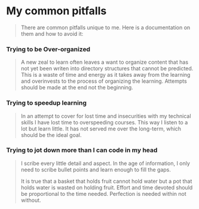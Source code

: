 # My common pitfalls
> There are common pitfalls unique to me. Here is a documentation on them and how to avoid it:

### Trying to be Over-organized
> A new zeal to learn often leaves a want to organize content that has not yet been writen into directory structures that cannot be predicted. This is a waste of time and energy as it takes away from the learning and overinvests to the process of organizing the learning. Attempts should be made at the end not the beginning.

### Trying to speedup learning
> In an attempt to cover for lost time and insecurities with my technical skills I have lost time to overspeeding courses. This way I listen to a lot but learn little. It has not served me over the long-term, which should be the ideal goal.

### Trying to jot down more than I can code in my head
> I scribe every little detail and aspect. In the age of information, I only need to scribe bullet points and learn enough to fill the gaps.
>
> It is true that a basket that holds fruit cannot hold water but a pot that holds water is wasted on holding fruit. Effort and time devoted should be proportional to the time needed. Perfection is needed within not without.
